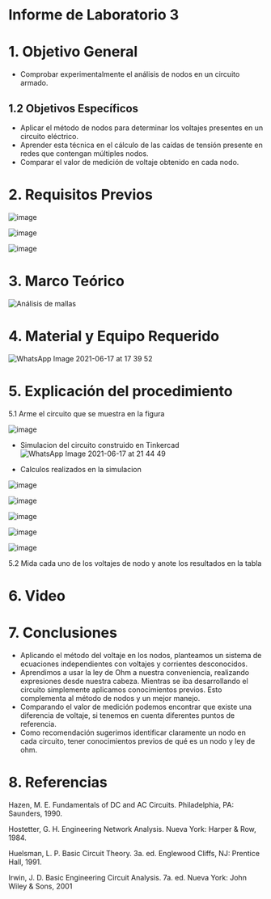 # Informe de Laboratorio 3
# 1. Objetivo General
- Comprobar experimentalmente el análisis de nodos en un circuito armado.

## 1.2 Objetivos Específicos

- Aplicar el método de nodos para determinar los voltajes presentes en un circuito eléctrico.
- Aprender esta técnica en el cálculo de las caídas de tensión presente en redes que contengan múltiples nodos.
- Comparar el valor de medición de voltaje obtenido en cada nodo.

# 2. Requisitos Previos

![image](https://user-images.githubusercontent.com/85137954/122497983-f4e9f100-cfb3-11eb-9964-cdc240847e24.png)

![image](https://user-images.githubusercontent.com/85137954/122498062-15b24680-cfb4-11eb-9c62-4f388397d638.png)

![image](https://user-images.githubusercontent.com/85137954/122498133-3084bb00-cfb4-11eb-9599-319aeffe0596.png)

# 3. Marco Teórico

![Análisis de mallas](https://user-images.githubusercontent.com/85137954/122482715-b5f97280-cf96-11eb-8398-b09c400dee77.png)


# 4. Material y Equipo Requerido

![WhatsApp Image 2021-06-17 at 17 39 52](https://user-images.githubusercontent.com/85137954/122482807-e3462080-cf96-11eb-8e77-70a0d150faee.jpeg)

# 5. Explicación del procedimiento

5.1 Arme el circuito que se muestra en la figura

![image](https://user-images.githubusercontent.com/85137954/122497851-ae949200-cfb3-11eb-901a-eae29709966c.png)

- Simulacion del circuito construido en Tinkercad
![WhatsApp Image 2021-06-17 at 21 44 49](https://user-images.githubusercontent.com/85137954/122509254-11dcef00-cfc9-11eb-8218-f13a01612471.jpeg)


- Calculos realizados en la simulacion




![image](https://user-images.githubusercontent.com/85137954/122496766-e8649900-cfb1-11eb-8ccc-d8f79deb99a3.png)

![image](https://user-images.githubusercontent.com/85137954/122496896-219d0900-cfb2-11eb-9e22-3b0abe222052.png)

![image](https://user-images.githubusercontent.com/85137954/122496998-501ae400-cfb2-11eb-84a8-300b0c9531e4.png)

![image](https://user-images.githubusercontent.com/85137954/122497165-92442580-cfb2-11eb-9248-c995e0cee67a.png)

![image](https://user-images.githubusercontent.com/85137954/122497640-552c6300-cfb3-11eb-9917-bc94f1ded7e3.png)



5.2 Mida cada uno de los voltajes de nodo y anote los resultados en la tabla



# 6. Video


# 7. Conclusiones
- Aplicando el método del voltaje en los nodos, planteamos un sistema de ecuaciones independientes con voltajes y corrientes desconocidos. 
- Aprendimos a usar la ley de Ohm a nuestra conveniencia, realizando expresiones desde nuestra cabeza. Mientras se iba desarrollando el circuito simplemente aplicamos conocimientos previos. Esto complementa al método de nodos y un mejor manejo.
- Comparando el valor de medición podemos encontrar que existe una diferencia de voltaje, si tenemos en cuenta diferentes puntos de referencia.
- Como recomendación sugerimos identificar claramente un nodo en cada circuito, tener conocimientos previos de qué es un nodo y ley de ohm.

# 8. Referencias

Hazen, M. E. Fundamentals of DC and AC Circuits. Philadelphia, PA: Saunders, 1990.

Hostetter, G. H. Engineering Network Analysis. Nueva York: Harper & Row, 1984.

Huelsman, L. P. Basic Circuit Theory. 3a. ed. Englewood Cliffs, NJ: Prentice Hall, 1991.

Irwin, J. D. Basic Engineering Circuit Analysis. 7a. ed. Nueva York: John Wiley & Sons, 2001
